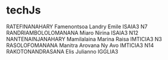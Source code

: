# techJs
RATEFINANAHARY Famenontsoa Landry Emile ISAIA3 N7
RANDRIAMBOLOLOMANANA Miaro Nirina ISAIA3 N12
NANTENAINJANAHARY Mamilalaina Marina Raisa IMTICIA3 N3
RASOLOFOMANANA Manitra Arovana Ny Avo IMTICIA3 N14
RAKOTONANDRASANA Elis Julianno IGGLIA3
